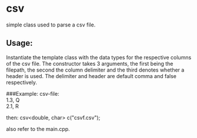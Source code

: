 # csv

simple class used to parse a csv file. 


## Usage:
Instantiate the template class with the data types for the respective columns of the csv file.
The constructor takes 3 arguments, the first being the filepath, the second the column delimiter and the third denotes 
whether a header is used. The delimiter and header are default comma and false respectively.

###Example:
csv-file:  
1.3, Q  
2.1, R  

then:
csv&lt;double, char&gt; c("csvf.csv");

also refer to the main.cpp.
